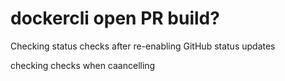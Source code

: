 # dockercli open PR build?

Checking status checks after re-enabling GitHub status updates

checking checks when caancelling
